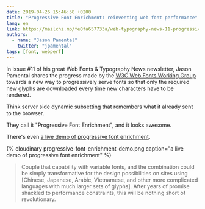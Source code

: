 ```yaml
---
date: 2019-04-26 15:46:58 +0200
title: "Progressive Font Enrichment: reinventing web font performance"
lang: en
link: https://mailchi.mp/fe0fa657733a/web-typography-news-11-progressive-font-enrichment-naming-things-is-hard-edition?e=6d09bc30d0
authors:
  - name: "Jason Pamental"
    twitter: "jpamental"
tags: [font, webperf]
---
```


In issue #11 of his great Web Fonts & Typography News newsletter, Jason Pamental shares the progress made by the [W3C Web Fonts Working Group](https://www.w3.org/2009/08/WebFonts/charter.html) towards a new way to progressively serve fonts so that only the required new glyphs are downloaded every time new characters have to be rendered.

Think server side dynamic subsetting that remembers what it already sent to the browser.

They call it "Progressive Font Enrichment", and it looks awesome.

There's even [a live demo of progressive font enrichment](https://fonts.gstatic.com/experimental/incxfer_demo).

{% cloudinary progressive-font-enrichment-demo.png caption="a live demo of progressive font enrichment" %}

> Couple that capability with variable fonts, and the combination could be simply transformative for the design possibilities on sites using [Chinese, Japanese, Arabic, Vietnamese, and other more complicated languages with much larger sets of glyphs]. After years of promise shackled to performance constraints, this will be nothing short of revolutionary.
